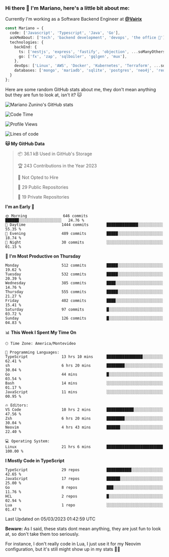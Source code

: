 ### Hi there 👋 I'm Mariano, here's a little bit about me:

Currently I'm working as a Software Backend Engineer at [**@Vairix**](https://vairix.com)

```ts
const Mariano = {
  code: ['Javascript', 'Typescript', 'Java', 'Go'],
  askMeAbout: ['tech', 'backend development', 'devops', 'the office 💼'],
  technologies: {
    backEnd: {
      ts: ['nestjs', 'express', 'fastify', 'objection', ...soManyOthersFrameworks],
      go: ['fx', 'zap', 'sqlboiler', 'gqlgen', 'mux'],
    },
    devOps: ['Linux', 'AWS', 'Docker', 'Kubernetes', 'Terraform', ...soManyOthersTools],
    databases: ['mongo', 'mariadb', 'sqlite', 'postgres', 'neo4j', 'redis'],
  }
};
```

Here are some random GitHub stats about me, they don't mean anything but they are fun to look at, isn't it? 🐱

![Mariano Zunino's GitHub stats](https://github-readme-stats.vercel.app/api?username=marianozunino&count_private=true&show_icons=true&theme=radical)

<!--START_SECTION:waka-->
![Code Time](http://img.shields.io/badge/Code%20Time-616%20hrs%2059%20mins-blue)

![Profile Views](http://img.shields.io/badge/Profile%20Views-0-blue)

![Lines of code](https://img.shields.io/badge/From%20Hello%20World%20I%27ve%20Written-701.4%20thousand%20lines%20of%20code-blue)

**🐱 My GitHub Data** 

> 📦 36.1 kB Used in GitHub's Storage 
 > 
> 🏆 243 Contributions in the Year 2023
 > 
> 🚫 Not Opted to Hire
 > 
> 📜 29 Public Repositories 
 > 
> 🔑 19 Private Repositories 
 > 
**I'm an Early 🐤** 

```text
🌞 Morning                646 commits         ██████░░░░░░░░░░░░░░░░░░░   24.76 % 
🌆 Daytime                1444 commits        ██████████████░░░░░░░░░░░   55.35 % 
🌃 Evening                489 commits         █████░░░░░░░░░░░░░░░░░░░░   18.74 % 
🌙 Night                  30 commits          ░░░░░░░░░░░░░░░░░░░░░░░░░   01.15 % 
```
📅 **I'm Most Productive on Thursday** 

```text
Monday                   512 commits         █████░░░░░░░░░░░░░░░░░░░░   19.62 % 
Tuesday                  532 commits         █████░░░░░░░░░░░░░░░░░░░░   20.39 % 
Wednesday                385 commits         ████░░░░░░░░░░░░░░░░░░░░░   14.76 % 
Thursday                 555 commits         █████░░░░░░░░░░░░░░░░░░░░   21.27 % 
Friday                   402 commits         ████░░░░░░░░░░░░░░░░░░░░░   15.41 % 
Saturday                 97 commits          █░░░░░░░░░░░░░░░░░░░░░░░░   03.72 % 
Sunday                   126 commits         █░░░░░░░░░░░░░░░░░░░░░░░░   04.83 % 
```


📊 **This Week I Spent My Time On** 

```text
🕑︎ Time Zone: America/Montevideo

💬 Programming Languages: 
TypeScript               13 hrs 10 mins      ████████████████░░░░░░░░░   62.41 % 
sh                       6 hrs 20 mins       ████████░░░░░░░░░░░░░░░░░   30.04 % 
Go                       44 mins             █░░░░░░░░░░░░░░░░░░░░░░░░   03.54 % 
Bash                     14 mins             ░░░░░░░░░░░░░░░░░░░░░░░░░   01.17 % 
JavaScript               11 mins             ░░░░░░░░░░░░░░░░░░░░░░░░░   00.95 % 

🔥 Editors: 
VS Code                  10 hrs 2 mins       ████████████░░░░░░░░░░░░░   47.56 % 
Zsh                      6 hrs 20 mins       ████████░░░░░░░░░░░░░░░░░   30.04 % 
Neovim                   4 hrs 43 mins       ██████░░░░░░░░░░░░░░░░░░░   22.40 % 

💻 Operating System: 
Linux                    21 hrs 6 mins       █████████████████████████   100.00 % 
```

**I Mostly Code in TypeScript** 

```text
TypeScript               29 repos            ███████████░░░░░░░░░░░░░░   42.65 % 
JavaScript               17 repos            ██████░░░░░░░░░░░░░░░░░░░   25.00 % 
Go                       8 repos             ███░░░░░░░░░░░░░░░░░░░░░░   11.76 % 
HCL                      2 repos             █░░░░░░░░░░░░░░░░░░░░░░░░   02.94 % 
Lua                      1 repo              ░░░░░░░░░░░░░░░░░░░░░░░░░   01.47 % 
```




 Last Updated on 05/03/2023 01:42:59 UTC
<!--END_SECTION:waka-->

**Beware:** As I said, these stats dont mean anything, they are just fun to look at, so don't take them too seriously.

For instance, I don't really code in Lua, I just use it for my Neovim configuration, but it's still might show up in my stats 🤷‍♂️
